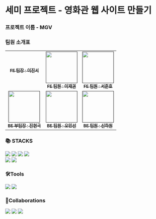 # 세미 프로젝트 - 영화관 웹 사이트 만들기

### 프로젝트 이름 - MGV 

<div><h3>팀원 소개표</h3></div>
<table>
  <tbody>
    <tr>
      <td align="center"><a href="https://github.com/ljjs0121"><img src="width="100px;" alt=""/><br /><sub><b>FE 팀장 : 이진서 </b></sub></a><br /></td>
      <td align="center"><a href=""><img src="" width="100px;" alt=""/><br /><sub><b>FE 팀원 : 이재권 </b></sub></a><br /></td>
      <td align="center"><a href=""><img src="" width="100px;" alt=""/><br /><sub><b>FE 팀원 : 서준호 </b></sub></a><br /></td>
     <tr/>
      <td align="center"><a href=""><img src="" width="100px;" alt=""/><br /><sub><b>BE 부팀장 : 진현국 </b></sub></a><br /></td>
      <td align="center"><a href=""><img src="" width="100px;" alt=""/><br /><sub><b>BE 팀원 : 오민선 </b></sub></a><br /></td>
      <td align="center"><a href=""><img src="" width="100px;" alt=""/><br /><sub><b>BE 팀원 : 신하원 </b></sub></a><br /></td>
    </tr>
  </tbody>
</table>

### 📚 STACKS
<img src="https://img.shields.io/badge/java-007396?style=for-the-badge&logo=java&logoColor=white"> <img src="https://img.shields.io/badge/html5-E34F26?style=for-the-badge&logo=html5&logoColor=white"> <img src="https://img.shields.io/badge/css-1572B6?style=for-the-badge&logo=css3&logoColor=white"> <img src="https://img.shields.io/badge/javascript-F7DF1E?style=for-the-badge&logo=javascript&logoColor=black"><br/>
<img src="https://img.shields.io/badge/bootstrap-7952B3?style=for-the-badge&logo=bootstrap&logoColor=white"> <img src="https://img.shields.io/badge/oracle-F80000?style=for-the-badge&logo=oracle&logoColor=white">

### 🛠Tools 
<img src="https://img.shields.io/badge/git-F05032?style=for-the-badge&logo=git&logoColor=white"> <img src="https://img.shields.io/badge/sourcetree-0052CC?style=for-the-badge&logo=sourcetree&logoColor=white">

### 👥Collaborations
<img src="https://img.shields.io/badge/github-181717?style=for-the-badge&logo=github&logoColor=white"> <img src="https://img.shields.io/badge/slack-4A154B?style=for-the-badge&logo=slack&logoColor=white"> <img src="https://img.shields.io/badge/notion-000000?style=for-the-badge&logo=notion&logoColor=white">




